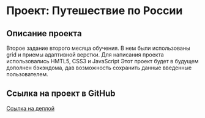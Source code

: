# Проект: Путешествие по России

## Описание проекта
 Второе задание второго месяца обучения. В нем были использованы grid и приемы адаптивной верстки.
 Для написания проекта использовались HMTL5, CSS3 и JavaScript Этот проект будет в будущем дополнен бэкэндома, дав возможность сохранить данные введенные пользователем.

 ## Ссылка на проект в GitHub
 [Ссылка на деплой](https://maksimes232.github.io/mesto-project/)

